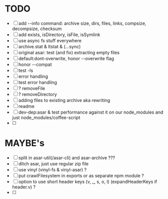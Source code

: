 
# TODO
- [ ] add --info command:
archive size, dirs, files, links, compsize, decompsize, checksum
- [ ] add exists, isDirectory, isFile, isSymlink
- [ ] use async fs stuff everywhere
- [ ] archive.stat & ltstat & (...sync)
- [ ] original asar: test (and fix) extracting empty files
- [ ] default:dont-overwrite, honor --overwrite flag
- [ ] honor --compat
- [ ] test -ls
- [ ] error handling
- [ ] test error handling
- [ ] ? removeFile
- [ ] ? removeDirectory
- [ ] adding files to existing archive aka rewriting
- [ ] readme
- [ ] dev-dep:asar & test performance against it on our node_modules and just node_modules/coffee-script
- [ ] 

# MAYBE's
- [ ] split in asar-util(/asar-cli) and asar-archive ???
- [ ] ditch asar, just use regular zip file
- [ ] use vinyl (vinyl-fs & vinyl-asar) ?
- [ ] put crawlFilesystem in exports or as separate npm module ?
- [ ] option to use short header keys (v, _, s, o, l) (expandHeaderKeys if header.v) ?
- [ ] 
